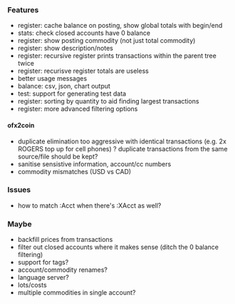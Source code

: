 ### Features

* register: cache balance on posting, show global totals with begin/end
* stats: check closed accounts have 0 balance
* register: show posting commodity (not just total commodity)
* register: show description/notes
* register: recursive register prints transactions within the parent tree twice
* register: recurisve register totals are useless
* better usage messages
* balance: csv, json, chart output
* test: support for generating test data
* register: sorting by quantity to aid finding largest transactions
* register: more advanced filtering options

#### ofx2coin

* duplicate elimination too aggressive with identical transactions (e.g. 2x ROGERS top up for cell phones)
  ? duplicate transactions from the same source/file should be kept?
* sanitise sensistive information, account/cc numbers
* commodity mismatches (USD vs CAD)

### Issues

* how to match :Acct when there's :XAcct as well?

### Maybe

* backfill prices from transactions
* filter out closed accounts where it makes sense (ditch the 0 balance filtering)
* support for tags?
* account/commodity renames?
* language server?
* lots/costs
* multiple commodities in single account?